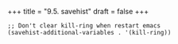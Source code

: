 +++
title = "9.5. savehist"
draft = false
+++
```elisp
;; Don't clear kill-ring when restart emacs
(savehist-additional-variables . '(kill-ring))
```
